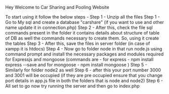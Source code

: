 Hey Welcome to Car Sharing and Pooling Website 

To start using it follow the below steps - 
Step 1 - Unzip all the files 
Step 1 - Go to  My sql and create a database "carshare" (if you want to use and other name update it in connection.php)
Step 2 - After this, check the file sql commands present in the folder it contains details about structure of table of DB as well the commands necessary to create them. So, using it create the tables 
Step 3 - After this, save the files in server folder (in case of xampp it is htdocs) 
Step 4 - Now go to folder node in that run node.js using command prompt and install the necessary packages and modules required for Expressjs and mongoose (commands are - for express - npm install express --save and for mongoose - npm install mongoose )
Step 5 - Similarly for folder node2 as well
Step 6 - after this your port number 3000 and 3001 will be occupied (if they are pre occupied ensure that you change port details in app.js file in both the folders that is node and node2)
Step 6 - All set to go now try running the server and then go to index.php 
